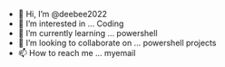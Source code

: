 - 👋 Hi, I’m @deebee2022
- 👀 I’m interested in ... Coding
- 🌱 I’m currently learning ... powershell
- 💞️ I’m looking to collaborate on ... powershell projects
- 📫 How to reach me ... myemail

<!---
deebee2022/deebee2022 is a ✨ special ✨ repository because its `README.md` (this file) appears on your GitHub profile.
You can click the Preview link to take a look at your changes.
--->
